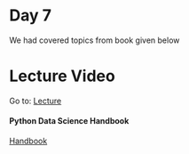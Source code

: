 # Day 7
We had covered topics from book given below

# Lecture Video

Go to: [Lecture](https://www.youtube.com/watch?v=f3q8ee1v6ck)

#### Python Data Science Handbook
[Handbook](https://colab.research.google.com/github/jakevdp/PythonDataScienceHandbook/blob/master/notebooks/Index.ipynb)